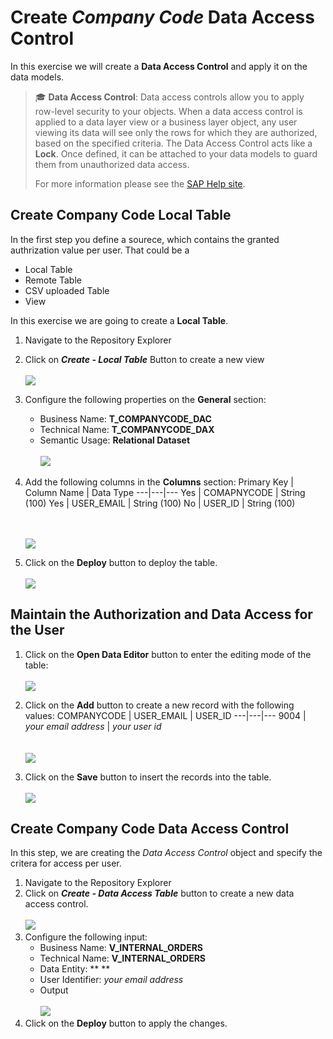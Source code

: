 # Create _Company Code_ Data Access Control

In this exercise we will create a **Data Access Control** and apply it on the data models. 
>:mortar_board: **Data Access Control**: Data access controls allow you to apply row-level security to your objects. When a data access control is applied to a data layer view or a business layer object, any user viewing its data will see only the rows for which they are authorized, based on the specified criteria. The Data Access Control acts like a **Lock**. Once defined, it can be attached to your data models to guard them from unauthorized data access.
>
>For more information please see the [SAP Help site](https://help.sap.com/viewer/c8a54ee704e94e15926551293243fd1d/cloud/en-US/a032e51c730147c7a1fcac125b4cfe14.html).
 


## Create Company Code Local Table 
In the first step you define a sourece, which contains the granted authrization value per user.
That could be a 
- Local Table
- Remote Table
- CSV uploaded Table
- View

In this exercise we are going to create a **Local Table**.

1. Navigate to the Repository Explorer
2. Click on _**Create - Local Table**_ Button to create a new view
  <br><br>![](../images/create_dac_table_01.png)
3. Configure the following properties on the **General** section:
    - Business Name: **T_COMPANYCODE_DAC**
    - Technical Name: **T_COMPANYCODE_DAX**
    - Semantic Usage: **Relational Dataset**
  <br><br>![](../images/create_dac_table_02.png)
  
4. Add the following columns in the **Columns** section:
    Primary Key | Column Name | Data Type
    ---|---|---
    Yes | COMAPNYCODE | String (100) 
    Yes | USER_EMAIL | String (100)
    No | USER_ID | String (100)
    
    <br><br>![](../images/create_dac_table_03.png)
  
5. Click on the **Deploy** button to deploy the table.
  <br><br>![](../images/create_dac_table_04.png)
  
## Maintain the Authorization and Data Access for the User 
1. Click on the **Open Data Editor** button to enter the editing mode of the table:
  <br><br>![](../images/create_dac_table_05.png)
2. Click on the **Add** button to create a new record with the following values:
   COMPANYCODE | USER_EMAIL | USER_ID
   ---|---|---
   9004 | _your email address_ | _your user id_  
  <br><br>![](../images/create_dac_table_06.png)

3. Click on the **Save** button to insert the records into the table.
  <br><br>![](../images/create_dac_table_07.png)
## Create Company Code Data Access Control
In this step, we are creating the _Data Access Control_ object and specify the critera for access per user.

1. Navigate to the Repository Explorer
2. Click on _**Create - Data Access Table**_ button to create a new data access control.
  <br><br>![](../images/create_dac_01.png)
3. Configure the following input:
    - Business Name: <b>V_INTERNAL_ORDERS</b>
    - Technical Name: <b>V_INTERNAL_ORDERS</b>  
    - Data Entity: ** **
    - User Identifier: _your email address_
    - Output
    <br><br>![](../images/create_dac_04.png)
4. Click on the **Deploy** button to apply the changes.
  

